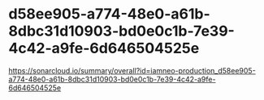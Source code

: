 # d58ee905-a774-48e0-a61b-8dbc31d10903-bd0e0c1b-7e39-4c42-a9fe-6d646504525e
https://sonarcloud.io/summary/overall?id=iamneo-production_d58ee905-a774-48e0-a61b-8dbc31d10903-bd0e0c1b-7e39-4c42-a9fe-6d646504525e
